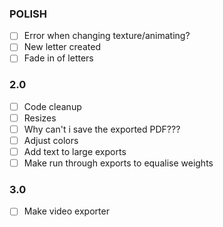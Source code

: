 ### POLISH
- [ ] Error when changing texture/animating?
- [ ] New letter created
- [ ] Fade in of letters

### 2.0
- [ ] Code cleanup
- [ ] Resizes
- [ ] Why can't i save the exported PDF???
- [ ] Adjust colors
- [ ] Add text to large exports
- [ ] Make run through exports to equalise weights

### 3.0
- [ ] Make video exporter